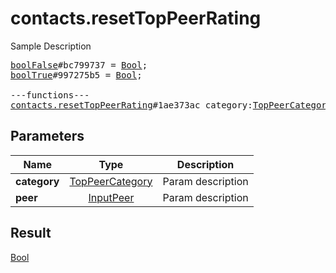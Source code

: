 # contacts.resetTopPeerRating

Sample Description

<pre>
<a href="../constructor/boolFalse.md">boolFalse</a>#bc799737 = <a href="../type/Bool.md">Bool</a>;
<a href="../constructor/boolTrue.md">boolTrue</a>#997275b5 = <a href="../type/Bool.md">Bool</a>;

---functions---
<a href="../method/contacts.resetTopPeerRating.md">contacts.resetTopPeerRating</a>#1ae373ac category:<a href="../type/TopPeerCategory.md">TopPeerCategory</a> peer:<a href="../type/InputPeer.md">InputPeer</a> = <a href="../type/Bool.md">Bool</a>;</pre>
## Parameters

| Name | Type | Description |
|------|:----:|-------------|
| **category** | <a href="../type/TopPeerCategory.md">TopPeerCategory</a> | Param description |
| **peer** | <a href="../type/InputPeer.md">InputPeer</a> | Param description |

## Result

<a href="../type/Bool.md">Bool</a>

